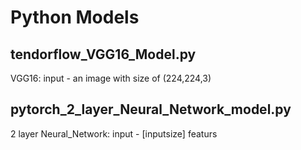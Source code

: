 # Python Models

## tendorflow_VGG16_Model.py
VGG16: input - an image with size of (224,224,3)

## pytorch_2_layer_Neural_Network_model.py
2 layer Neural_Network: input - [inputsize] featurs
